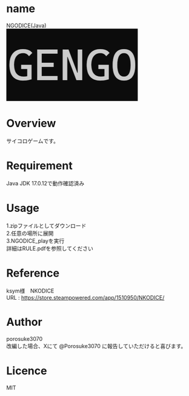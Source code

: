 # name
NGODICE(Java)  
![Example Image](/NGODICE/example.png)

# Overview
サイコロゲームです。  

# Requirement
Java JDK 17.0.12で動作確認済み  

# Usage
1.zipファイルとしてダウンロード  
2.任意の場所に展開  
3.NGODICE_playを実行  
詳細はRULE.pdfを参照してください  

# Reference
ksym様　NKODICE  
URL : https://store.steampowered.com/app/1510950/NKODICE/  

# Author
porosuke3070  
改編した場合、Xにて @Porosuke3070 に報告していただけると喜びます。  

# Licence
MIT  
